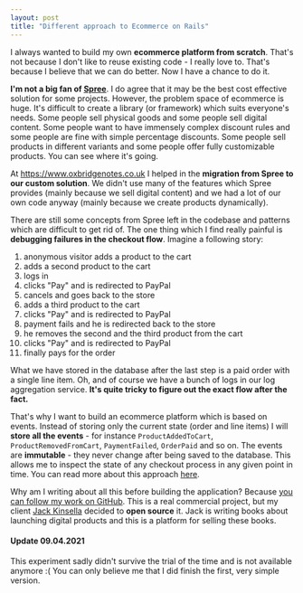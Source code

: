 ```yaml
---
layout: post
title: "Different approach to Ecommerce on Rails"
---
```


I always wanted to build my own **ecommerce platform from scratch**. That's not because I don't like to reuse existing code - I really love to. That's because I believe that we can do better. Now I have a chance to do it.

**I'm not a big fan of [Spree](https://github.com/spree/spree)**. I do agree that it may be the best cost effective solution for some projects. However, the problem space of ecommerce is huge. It's difficult to create a library (or framework) which suits everyone's needs. Some people sell physical goods and some people sell digital content. Some people want to have immensely complex discount rules and some people are fine with simple percentage discounts. Some people sell products in different variants and some people offer fully customizable products. You can see where it's going.

At https://www.oxbridgenotes.co.uk I helped in the **migration from Spree to our custom solution**. We didn't use many of the features which Spree provides (mainly because we sell digital content) and we had a lot of our own code anyway (mainly because we create products dynamically).

There are still some concepts from Spree left in the codebase and patterns which are difficult to get rid of. The one thing which I find really painful is **debugging failures in the checkout flow**. Imagine a following story:

1. anonymous visitor adds a product to the cart
2. adds a second product to the cart
3. logs in
4. clicks "Pay" and is redirected to PayPal
5. cancels and goes back to the store
6. adds a third product to the cart
7. clicks "Pay" and is redirected to PayPal
8. payment fails and he is redirected back to the store
9. he removes the second and the third product from the cart
10. clicks "Pay" and is redirected to PayPal
11. finally pays for the order

What we have stored in the database after the last step is a paid order with a single line item. Oh, and of course we have a bunch of logs in our log aggregation service. **It's quite tricky to figure out the exact flow after the fact.**

That's why I want to build an ecommerce platform which is based on events. Instead of storing only the current state (order and line items) I will **store all the events** - for instance ```ProductAddedToCart```, ```ProductRemovedFromCart```, ```PaymentFailed```, ```OrderPaid``` and so on. The events are **immutable** - they never change after being saved to the database. This allows me to inspect the state of any checkout process in any given point in time. You can read more about this approach [here](http://blog.arkency.com/2015/03/why-use-event-sourcing/).

Why am I writing about all this before building the application? Because [you can follow my work on GitHub](https://github.com/jackkinsella/confessions). This is a real commercial project, but my client [Jack Kinsella](http://www.jackkinsella.ie/) decided to **open source** it. Jack is writing books about launching digital products and this is a platform for selling these books.

#### Update 09.04.2021

This experiment sadly didn't survive the trial of the time and is not available anymore :( You can only believe me that I did finish the first, very simple version.

